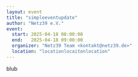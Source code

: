 ```yaml
---
layout: event
title: "simpleeventupdate"
author: "Netz39 e.V." 
event:
  start: 2025-04-18 08:00:00 
  end:   2025-04-18 09:00:00 
  organizer: "Netz39 Team <kontakt@netz39.de>" 
  location: "locationlocaitonlocation"
---
```

<!-- event imported from discord manual changes may be overwritten -->
blub